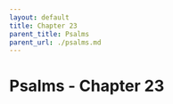 ```yaml
---
layout: default
title: Chapter 23
parent_title: Psalms
parent_url: ./psalms.md
---
```


# Psalms - Chapter 23
